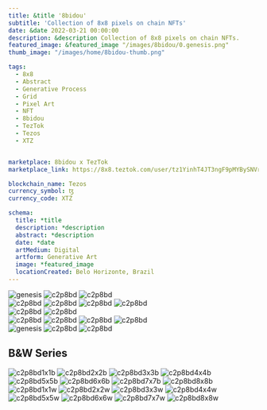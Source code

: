 ```yaml
---
title: &title '8bidou'
subtitle: 'Collection of 8x8 pixels on chain NFTs'
date: &date 2022-03-21 00:00:00
description: &description Collection of 8x8 pixels on chain NFTs. 
featured_image: &featured_image "/images/8bidou/0.genesis.png"
thumb_image: "/images/home/8bidou-thumb.png"

tags:
  - 8x8
  - Abstract
  - Generative Process
  - Grid
  - Pixel Art
  - NFT
  - 8bidou
  - TezTok
  - Tezos
  - XTZ


marketplace: 8bidou x TezTok
marketplace_link: https://8x8.teztok.com/user/tz1YinhT4JT3ngF9pMYBySNVrWDYhLNEfsYE

blockchain_name: Tezos
currency_symbol: ꜩ
currency_code: XTZ

schema:
  title: *title
  description: *description
  abstract: *description
  date: *date
  artMedium: Digital
  artform: Generative Art
  image: *featured_image
  locationCreated: Belo Horizonte, Brazil
---
```



<div class="gallery" data-columns="3">
	<img src="/images/8bidou/0.genesis.png" title="genesis" alt="genesis">
	<img src="/images/8bidou/c2p8bd.2.png" title="c2p8bd" alt="c2p8bd">
	<img src="/images/8bidou/c2p8bd.3.png" title="c2p8bd" alt="c2p8bd">
</div>

<div class="gallery" data-columns="4">
	<img src="/images/8bidou/c2p8bd.7.png" title="c2p8bd" alt="c2p8bd">
	<img src="/images/8bidou/c2p8bd.8.png" title="c2p8bd" alt="c2p8bd">
	<img src="/images/8bidou/c2p8bd.10.png" title="c2p8bd" alt="c2p8bd">
	<img src="/images/8bidou/c2p8bd.25.png" title="c2p8bd" alt="c2p8bd">
</div>

<div class="gallery" data-columns="2">
	<img src="/images/8bidou/c2p8bd.73.png" title="c2p8bd" alt="c2p8bd">
	<img src="/images/8bidou/c2p8bd.74.png" title="c2p8bd" alt="c2p8bd">
</div>

<div class="gallery" data-columns="4">
	<img src="/images/8bidou/c2p8bd.45.png" title="c2p8bd" alt="c2p8bd">
	<img src="/images/8bidou/c2p8bd.51.png" title="c2p8bd" alt="c2p8bd">
	<img src="/images/8bidou/c2p8bd.60.png" title="c2p8bd" alt="c2p8bd">
	<img src="/images/8bidou/c2p8bd.61.png" title="c2p8bd" alt="c2p8bd">
</div>

<div class="gallery" data-columns="3">
	<img src="/images/8bidou/c2p8bd.169.png" title="genesis" alt="genesis">
	<img src="/images/8bidou/c2p8bd.164.png" title="c2p8bd" alt="c2p8bd">
	<img src="/images/8bidou/c2p8bd.181.png" title="c2p8bd" alt="c2p8bd">
</div>

## B&W Series

<div class="gallery" data-columns="4">
	<img src="/images/8bidou/c2p8bd1x1b.png" title="c2p8bd1x1b" alt="c2p8bd1x1b">
	<img src="/images/8bidou/c2p8bd2x2b.png" title="c2p8bd2x2b" alt="c2p8bd2x2b">
	<img src="/images/8bidou/c2p8bd3x3b.png" title="c2p8bd3x3b" alt="c2p8bd3x3b">
	<img src="/images/8bidou/c2p8bd4x4b.png" title="c2p8bd4x4b" alt="c2p8bd4x4b">
	<img src="/images/8bidou/c2p8bd5x5b.png" title="c2p8bd5x5b" alt="c2p8bd5x5b">
	<img src="/images/8bidou/c2p8bd6x6b.png" title="c2p8bd6x6b" alt="c2p8bd6x6b">
	<img src="/images/8bidou/c2p8bd7x7b.png" title="c2p8bd7x7b" alt="c2p8bd7x7b">
	<img src="/images/8bidou/c2p8bd8x8b.png" title="c2p8bd8x8b" alt="c2p8bd8x8b">
</div>

<div class="gallery" data-columns="4">
	<img src="/images/8bidou/c2p8bd1x1w.png" title="c2p8bd1x1w" alt="c2p8bd1x1w">
	<img src="/images/8bidou/c2p8bd2x2w.png" title="c2p8bd2x2w" alt="c2p8bd2x2w">
	<img src="/images/8bidou/c2p8bd3x3w.png" title="c2p8bd3x3w" alt="c2p8bd3x3w">
	<img src="/images/8bidou/c2p8bd4x4w.png" title="c2p8bd4x4w" alt="c2p8bd4x4w">
	<img src="/images/8bidou/c2p8bd5x5w.png" title="c2p8bd5x5w" alt="c2p8bd5x5w">
	<img src="/images/8bidou/c2p8bd6x6w.png" title="c2p8bd6x6w" alt="c2p8bd6x6w">
	<img src="/images/8bidou/c2p8bd7x7w.png" title="c2p8bd7x7w" alt="c2p8bd7x7w">
	<img src="/images/8bidou/c2p8bd8x8w.png" title="c2p8bd8x8w" alt="c2p8bd8x8w">
</div>
